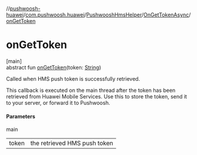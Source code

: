 //[pushwoosh-huawei](../../../../index.md)/[com.pushwoosh.huawei](../../index.md)/[PushwooshHmsHelper](../index.md)/[OnGetTokenAsync](index.md)/[onGetToken](on-get-token.md)

# onGetToken

[main]\
abstract fun [onGetToken](on-get-token.md)(token: [String](https://developer.android.com/reference/kotlin/java/lang/String.html))

Called when HMS push token is successfully retrieved. 

 This callback is executed on the main thread after the token has been retrieved from Huawei Mobile Services. Use this to store the token, send it to your server, or forward it to Pushwoosh.

#### Parameters

main

| | |
|---|---|
| token | the retrieved HMS push token |
